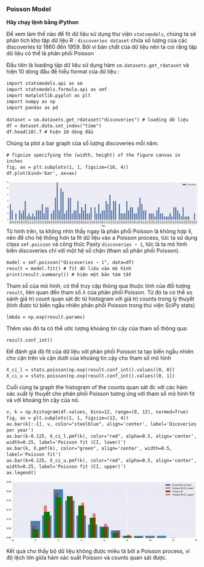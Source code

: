 ### Poisson Model
**Hãy chạy lệnh bằng iPython**


Để xem làm thế nào để fit dữ liệu sử dụng thư viện `statsmodels`, chúng ta sẽ phân tích kho tập dữ liệu R : `discoveries dataset` chứa số lượng của các discoveries từ 1860 đến 1959. Bởi vì bản chất của dữ liệu nên ta coi rằng tập dữ liệu có thể là phân phối Poisson

Đầu tiên là loading tập dữ liệu sử dụng hàm `sm.datasets.get_rdataset`  và hiện 10 dòng đầu để hiểu format của dữ liệu :
```
import statsmodels.api as sm
import statsmodels.formula.api as smf
import matplotlib.pyplot as plt
import numpy as np
import pandas as pd

dataset = sm.datasets.get_rdataset("discoveries") # loading dữ liệu
df = dataset.data.set_index("time")
df.head(10).T # hiện 10 dòng đầu
```
Chúng ta plot a bar graph của số lượng discoveries mỗi năm.
```
# figsize specifying the (width, height) of the figure canvas in inches
fig, ax = plt.subplots(1, 1, figsize=(16, 4))
df.plot(kind='bar', ax=ax)
```
![Number of discoveries per year](number-dpy.jpg)
Từ hình trên, ta không nhìn thấy ngay là phân phối Poisson là không hợp lí, nên để cho hệ thống hơn ta fit dữ liệu vào a Poisson process, tức ta sử dụng class `smf.poisson` và công thức Pasty `discoveries ~ 1`, tức là ta mô hình biến discoveries chỉ với một hệ số chặn (tham số phân phối Poisson).

```
model = smf.poisson("discoveries ~ 1", data=df)
result = model.fit() # fit dữ liệu vào mô hình
print(result.summary()) # hiện một bản tóm tắt
```

Tham số của mô hình, có thể truy cập thông qua thuộc tính của đối tượng `result`, liên quan đến tham số $\lambda$ của phân phối Poisson. Từ đó ta có thể so sánh giá trị count quan sát đc từ histogram với giá trị counts trong lý thuyết (tính được từ biến ngẫu nhiên phân phối Poisson trong thư viện SciPy stats)
```
lmbda = np.exp(result.params)
```
Thêm vào đó ta có thể  ước lượng khoảng tin cậy của tham số  thông qua:
```
result.conf_int()
```
Để đánh giá độ fit của dữ liệu với phân phối Poisson ta tạo biến ngẫu nhiên cho cận trên và cận dưới của khoảng tin cậy cho tham số mô hình
```
X_ci_l = stats.poisson(np.exp(result.conf_int().values)[0, 0])
X_ci_u = stats.poisson(np.exp(result.conf_int().values)[0, 1])
```
Cuối cùng ta graph the histogram of the counts quan sát đc với các hàm xác xuất lý thuyết cho phân phối Poisson tương ứng với tham số mô hình fit và với khoảng tin cậy của nó.

```
v, k = np.histogram(df.values, bins=12, range=(0, 12), normed=True)
fig, ax = plt.subplots(1, 1, figsize=(12, 4))
ax.bar(k[:-1], v, color="steelblue", align='center', label='Dicoveries per year')
ax.bar(k-0.125, X_ci_l.pmf(k), color="red", alpha=0.5, align='center', width=0.25, label='Poisson fit (CI, lower)')
ax.bar(k, X.pmf(k), color="green", align='center', width=0.5, label='Poisson fit')
ax.bar(k+0.125, X_ci_u.pmf(k), color="red", alpha=0.5, align='center', width=0.25, label='Poisson fit (CI, upper)')
ax.legend()
```
![Comparison](comparison.jpg)

Kết quả cho thấy bộ dữ liệu không được miêu tả bởi a Poisson process, vì độ lệch lớn giữa hàm xác suất Poisson và counts quan sát được.
